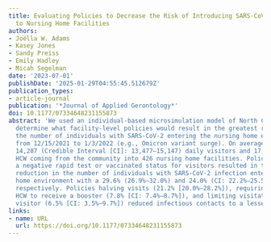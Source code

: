 ```yaml
---
title: Evaluating Policies to Decrease the Risk of Introducing SARS-CoV-2 Infections
  to Nursing Home Facilities
authors:
- Joëlla W. Adams
- Kasey Jones
- Sandy Preiss
- Emily Hadley
- Micah Segelman
date: '2023-07-01'
publishDate: '2025-01-29T04:55:45.512679Z'
publication_types:
- article-journal
publication: '*Journal of Applied Gerontology*'
doi: 10.1177/07334648231155873
abstract: 'We used an individual-based microsimulation model of North Carolina to
  determine what facility-level policies would result in the greatest reduction in
  the number of individuals with SARS-CoV-2 entering the nursing home environment
  from 12/15/2021 to 1/3/2022 (e.g., Omicron variant surge). On average, there were
  14,287 (Credible Interval [CI]: 13,477–15,147) daily visitors and 17,168 (CI: 16,571–17,768)
  HCW coming from the community into 426 nursing home facilities. Policies requiring
  a negative rapid test or vaccinated status for visitors resulted in the greatest
  reduction in the number of individuals with SARS-CoV-2 infection entering the nursing
  home environment with a 29.6% (26.9%–32.0%) and 24.0% (CI: 22.2%–25.5%) reduction,
  respectively. Policies halving visits (21.2% [20.0%–28.2%]), requiring all vaccinated
  HCW to receive a booster (7.8% [CI: 7.4%–8.7%]), and limiting visitation to a primary
  visitor (6.5% [CI: 3.5%–9.7%]) reduced infectious contacts to a lesser degree.'
links:
- name: URL
  url: https://doi.org/10.1177/07334648231155873
---
```

